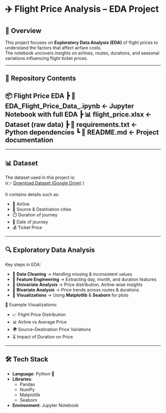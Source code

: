 # ✈️ Flight Price Analysis – EDA Project  

## 📌 Overview  
This project focuses on **Exploratory Data Analysis (EDA)** of flight prices to understand the factors that affect airfare costs.  
The notebook uncovers insights on airlines, routes, durations, and seasonal variations influencing flight ticket prices.  

---

## 📂 Repository Contents  
📦 Flight Price EDA
┣ 📜 EDA_Flight_Price_Data_.ipynb <- Jupyter Notebook with full EDA
┣ 📊 flight_price.xlsx <- Dataset (raw data)
┣ 📜 requirements.txt <- Python dependencies
┗ 📘 README.md <- Project documentation
---

---

## 📊 Dataset  

The dataset used in this project is:  
(👉 [Download Dataset (Google Drive)](https://drive.google.com/your-file-id)
)  

It contains details such as:  
- 🛫 Airline  
- 🌆 Source & Destination cities  
- ⏱️ Duration of journey  
- 📅 Date of journey  
- 💰 Ticket Price  

---

## 🔍 Exploratory Data Analysis  

Key steps in EDA:  
- 🔹 **Data Cleaning** → Handling missing & inconsistent values  
- 🔹 **Feature Engineering** → Extracting day, month, and duration features  
- 🔹 **Univariate Analysis** → Price distribution, Airline-wise insights  
- 🔹 **Bivariate Analysis** → Price trends across routes & durations  
- 🔹 **Visualizations** → Using **Matplotlib** & **Seaborn** for plots  

📌 Example Visualizations:  
- 📈 Flight Price Distribution  
- 📊 Airline vs Average Price  
- 🌍 Source–Destination Price Variations  
- ⏳ Impact of Duration on Price  

---

## 🛠️ Tech Stack  

- **Language**: Python 🐍  
- **Libraries**:  
  - Pandas  
  - NumPy  
  - Matplotlib  
  - Seaborn  
- **Environment**: Jupyter Notebook  

